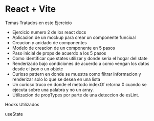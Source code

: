 # React + Vite

Temas Tratados en este Ejercicio

- Ejercicio numero 2 de los react docs
- Aplicacion de un mockup para crear un componente funcioal
- Creacion y anidado de componentes
- Modelo de creacion de un componente en 5 pasos
- Paso inicial de props de acuerdo a los 5 pasos
- Como identificar que states utilizar y donde seria el hogar del state
- Renderizado bajo condiciones de acuerdo a como vengan los datos desde el json o un objetc
- Curioso pattern en donde se muestra como filtrar informacion y renderizar solo lo que se desea en una lista
- Un curioso truco en donde el metodo indexOf retorna 0 cuando se ejecuta sobre una palabra y no un array.
- Utilizacion de propTypes por parte de una deteccion de esLint.

Hooks Utilizados

useState
